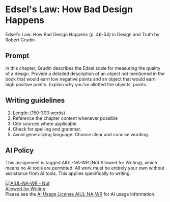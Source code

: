 # Edsel's Law: How Bad Design Happens

Edsel's Law: How Bad Design Happens \(p. 46-54\) in Design and Truth by Robert Grudin

## Prompt

In this chapter, Grudin describes the Edsel scale for measuring the quality of a design. Provide a detailed description of an object not mentioned in the book that would earn low negative points and an object that would earn high positive points. Explain why you've allotted the objects' points.

## Writing guidelines

1. Length: \(150-300 words\)
2. Reference the chapter content whenever possible
3. Cite sources where applicable.
4. Check for spelling and grammar.
5. Avoid generalizing language. Choose clear and concise wording.

## AI Policy

This assignment is tagged AIUL-NA-WR (Not Allowed for Writing), which means no AI tools are permitted. All work must be entirely your own without assistance from AI tools. This applies specifically to writing.

<a href="https://dmd-program.github.io/aiul/combinations/na-wr.html" title="AIUL AIUL-NA-WR License: Not Allowed for Writing" target="_blank" rel="license">
  <img alt="AIUL-NA-WR - Not Allowed for Writing" src="https://dmd-program.github.io/aiul/assets/images/licenses/aiul-na-wr.png" style="border-width:0; max-width:170px;" />
</a>
<br />
Please see the <a href="https://dmd-program.github.io/aiul/combinations/na-wr.html" target="_blank" rel="license">AI Usage License AIUL-NA-WR</a> for AI usage information.
